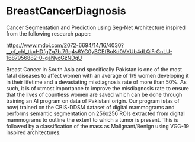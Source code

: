 # BreastCancerDiagnosis
Cancer Segmentation and Prediction using Seg-Net Architecture inspired from the following research paper:

https://www.mdpi.com/2072-6694/14/16/4030?__cf_chl_tk=HDfgZg7b.79q4s6YG0yBCEfBoKd0VXUb4dLQiFrGnLU-1687956882-0-gaNycGzNDqU

Breast Cancer in South Asia and specifically Pakistan is one of the most fatal diseases to affect women with an average of 1/9 women developing it in their lifetime and a devastating misdiagnosis rate of more than 50%. As such, it is of utmost importance to improve the misdiagnosis rate to ensure that the lives of countless women are saved which can be done through training an AI program on data of Pakistani origin. Our program is(as of now) trained on the CBIS-DDSM dataset of digital mammograms and performs semantic segmentation on 256x256 ROIs extracted from digital mammograms to outline the extent to which a tumor is present. This is followed by a classification of the mass as Malignant/Benign using VGG-19 inspired architectures.   
